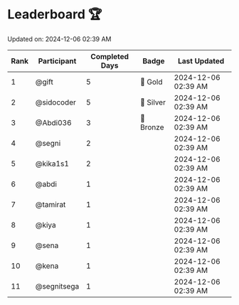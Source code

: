 # Leaderboard 🏆

Updated on: 2024-12-06 02:39 AM

| Rank | Participant       | Completed Days | Badge      | Last Updated         |
|------|-------------------|----------------|------------|----------------------|
| 1    | @gift             | 5              | 🏅 Gold     | 2024-12-06 02:39 AM |
| 2    | @sidocoder        | 5              | 🥈 Silver   | 2024-12-06 02:39 AM |
| 3    | @Abdi036          | 3              | 🥉 Bronze   | 2024-12-06 02:39 AM |
| 4    | @segni            | 2              |            | 2024-12-06 02:39 AM |
| 5    | @kika1s1          | 2              |            | 2024-12-06 02:39 AM |
| 6    | @abdi             | 1              |            | 2024-12-06 02:39 AM |
| 7    | @tamirat          | 1              |            | 2024-12-06 02:39 AM |
| 8    | @kiya             | 1              |            | 2024-12-06 02:39 AM |
| 9    | @sena             | 1              |            | 2024-12-06 02:39 AM |
| 10   | @kena             | 1              |            | 2024-12-06 02:39 AM |
| 11   | @segnitsega       | 1              |            | 2024-12-06 02:39 AM |
